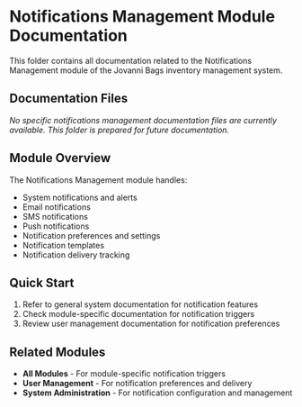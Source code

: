 # Notifications Management Module Documentation

This folder contains all documentation related to the Notifications Management module of the Jovanni Bags inventory management system.

## Documentation Files

*No specific notifications management documentation files are currently available. This folder is prepared for future documentation.*

## Module Overview

The Notifications Management module handles:
- System notifications and alerts
- Email notifications
- SMS notifications
- Push notifications
- Notification preferences and settings
- Notification templates
- Notification delivery tracking

## Quick Start

1. Refer to general system documentation for notification features
2. Check module-specific documentation for notification triggers
3. Review user management documentation for notification preferences

## Related Modules

- **All Modules** - For module-specific notification triggers
- **User Management** - For notification preferences and delivery
- **System Administration** - For notification configuration and management





